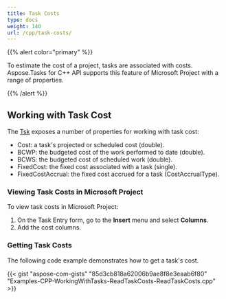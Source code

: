 ```yaml
---
title: Task Costs
type: docs
weight: 140
url: /cpp/task-costs/
---
```


{{% alert color="primary" %}} 

To estimate the cost of a project, tasks are associated with costs. Aspose.Tasks for C++ API supports this feature of Microsoft Project with a range of properties.

{{% /alert %}} 
## **Working with Task Cost**
The [Tsk](https://apireference.aspose.com/tasks/cpp/class/aspose.tasks.tsk/) exposes a number of properties for working with task cost:

- Cost: a task's projected or scheduled cost (double).
- BCWP: the budgeted cost of the work performed to date (double).
- BCWS: the budgeted cost of scheduled work (double).
- FixedCost: the fixed cost associated with a task (single).
- FixedCostAccrual: the fixed cost accrued for a task (CostAccrualType).
### **Viewing Task Costs in Microsoft Project**
To view task costs in Microsoft Project:

1. On the Task Entry form, go to the **Insert** menu and select **Columns**.
2. Add the cost columns.
### **Getting Task Costs**
The following code example demonstrates how to get a task's cost.

{{< gist "aspose-com-gists" "85d3cb818a62006b9ae8f8e3eaab6f80" "Examples-CPP-WorkingWithTasks-ReadTaskCosts-ReadTaskCosts.cpp" >}}
